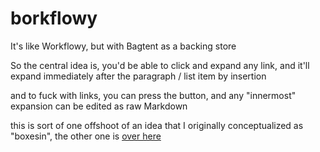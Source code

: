# borkflowy

It's like Workflowy, but with Bagtent as a backing store

So the central idea is, you'd be able to click and expand any link, and it'll expand immediately after the paragraph / list item by insertion

and to fuck with links, you can press the button, and any "innermost" expansion can be edited as raw Markdown

this is sort of one offshoot of an idea that I originally conceptualized as "boxesin", the other one is [over here][]

[over here]: 80c01468-5a12-4496-90f0-64abad259156.md
